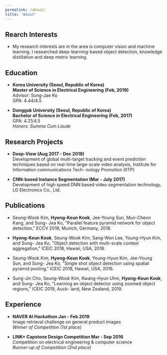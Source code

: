 ```yaml
---
permalink: /about/
title: "About"
---
```


## Rearch Interests
- My research interests are in the area is computer vision and machine learning. I researched deep-learning-based object detection, knowledge distillation and deep metric learning.

## Education
- **Korea University (Seoul, Republic of Korea)**  
  **Master of Science in Electrical Engineering (Feb, 2019)**  
  Advisor: Sung-Jae Ko  
  GPA: 4.44/4.5

- **Dongguk University (Seoul, Republic of Korea)**  
  **Bachelor of Science in Electrical Engineering (Feb, 2017)**  
  GPA: 4.21/4.5  
  *Honers: Summa Cum Laude*

## Research Projects
- **Deep-View (Aug 2017 - Dec 2018)**  
  Development of global multi-target tracking and event prediction techniques based on
  real-time large-scale video analysis, Institute for Information communications Tech-
  nology Promotion (IITP)

- **CNN-based Instance Segmentation (Mar - July 2017)**  
  Development of high speed DNN based video segmentation technology, LG Electronics
  Co., Ltd.

## Publications
- Seung-Wook Kim, **Hyong-Keun Kook**, Jee-Young Sun, Mun-Cheon Kang, and Sung-
  Jea Ko, "Parallel feature pyramid network for object detection," ECCV 2018, Munich,
  Germany, 2018.

- **Hyong-Keun Kook**, Seung-Wook Kim, Sang-Won Lee, Young-Hyun Kim, and Sung-
  Jea Ko, "Object detection with multi-scale context aggregation," ICEIC 2018, Hawaii,
  USA, 2018.

- Seung-Wook Kim, **Hyong-Keun Kook**, Young-Hyun Kim, Jee-Young Sun, and Sung-
  Jea Ko, "Single shot object detection using spatial pyramid pooling," ICEIC 2018,
  Hawaii, USA, 2018.

- Sung-Jin Cho, Seung-Wook Kim, Kwang-Hyun Uhm, **Hyong-Keun Kook**, and Sung-
  Jea Ko, "Learning an object detector using zoomed object regions," ICEIC 2019, Auck-
  land, New Zealand, 2019.

## Experience
- **NAVER AI Hackathon Jan - Feb 2019**  
  Image retrieval challenge on general product images  
  *Winner of Competition (1st place)*

- **LINK+ Capstone Design Competition Mar - Sep 2016**  
  Competition on electrical engineering & computer science  
  *Runner-up of Competition (2nd place)*
